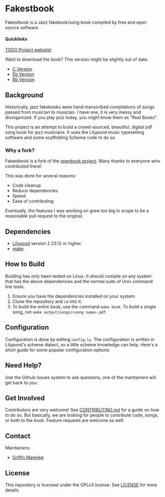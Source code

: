 # Fakestbook

Fakestbook is a Jazz fakebook/song book compiled by free and open source software. 



#### Quicklinks
[TODO Project website!](TODO).

Want to download the book? This version might be slightly out of date.
- [C Version](output/c-book.pdf)
- [Eb Version](output/eb-book.pdf)
- [Bb Version](output/bb-book.pdf)

## Background

Historically, jazz fakebooks were hand-transcribed compilations of songs passed from musician to musician.
I have one, it is very messy and disorganized.
If you play jazz today, you might know them as "Real Books". 

This project is an attempt to build a crowd-sourced, beautiful, digital pdf song book for jazz musicians.
It uses the Lilypond music typesetting software and some scaffolding Scheme code to do so.

### Why a fork?
Fakestbook is a fork of the [openbook project](https://github.com/veltzer/openbook). 
Many thanks to everyone who contributed there!

This was done for several reasons:
- Code cleanup
- Reduce dependencies
- Speed
- Ease of contributing

Eventually, the features I was working on grew too big in scope to be a reasonable pull request to the original.


## Dependencies

- [Lilypond](lilypond.org) version 2.23.12 or higher.
- [make](https://www.gnu.org/software/make/).

## How to Build

Building has only been tested on Linux. 
It should compile on any system that has the above dependencies and the normal suite of Unix command line tools.

1. Ensure you have the dependencies installed on your system.
2. Clone the repository and `cd` into it.
3. To build the entire book, use the command `make book`. To build a single song, run `make output/songs/<song name>.pdf`.


## Configuration

Configuration is done by editing `config.ly`.
The configuration is written in Lilypond's scheme dialect, so a little scheme knowledge can help.
Here's a short guide for some popular configuration options:



## Need Help?

Use the Github Issues system to ask questions, one of the maintainers will get back to you.

## Get Involved

Contributors are very welcome! See [CONTRIBUTING.md](CONTRIBUTING.md) for a guide on how to do so.
But basically, we are looking for people to contribute code, songs, or both to the book.
Feature requests are welcome as well. 

## Contact

Maintainers:
- [Griffin Mareske](mailto:gmareske@gmail.com)

## License

This repository is licensed under the GPLv3 license.
See [LICENSE](LICENSE) for more details.
